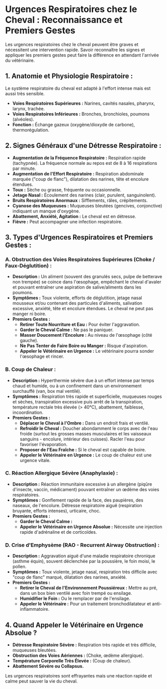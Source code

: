 # Urgences Respiratoires chez le Cheval : Reconnaissance et Premiers Gestes

Les urgences respiratoires chez le cheval peuvent être graves et nécessitent une intervention rapide. Savoir reconnaître les signes et appliquer les premiers gestes peut faire la différence en attendant l'arrivée du vétérinaire.

## 1. Anatomie et Physiologie Respiratoire :

Le système respiratoire du cheval est adapté à l'effort intense mais est aussi très sensible.

*   **Voies Respiratoires Supérieures :** Narines, cavités nasales, pharynx, larynx, trachée.
*   **Voies Respiratoires Inférieures :** Bronches, bronchioles, poumons (alvéoles).
*   **Fonction :** Échange gazeux (oxygène/dioxyde de carbone), thermorégulation.

## 2. Signes Généraux d'une Détresse Respiratoire :

*   **Augmentation de la Fréquence Respiratoire :** Respiration rapide (tachypnée). La fréquence normale au repos est de 8 à 16 respirations par minute.
*   **Augmentation de l'Effort Respiratoire :** Respiration abdominale marquée ("coup de flanc"), dilatation des narines, tête et encolure étendues.
*   **Toux :** Sèche ou grasse, fréquente ou occasionnelle.
*   **Jetage Nasal :** Écoulement des narines (clair, purulent, sanguinolent).
*   **Bruits Respiratoires Anormaux :** Sifflements, râles, crépitements.
*   **Cyanose des Muqueuses :** Muqueuses bleutées (gencives, conjonctive) indiquant un manque d'oxygène.
*   **Abattement, Anxiété, Agitation :** Le cheval est en détresse.
*   **Fièvre :** Peut accompagner une infection respiratoire.

## 3. Types d'Urgences Respiratoires et Premiers Gestes :

### A. Obstruction des Voies Respiratoires Supérieures (Choke / Faux-Déglutition) :

*   **Description :** Un aliment (souvent des granulés secs, pulpe de betterave non trempée) se coince dans l'œsophage, empêchant le cheval d'avaler et pouvant entraîner une aspiration de salive/aliments dans les poumons.
*   **Symptômes :** Toux violente, efforts de déglutition, jetage nasal mousseux et/ou contenant des particules d'aliments, salivation excessive, anxiété, tête et encolure étendues. Le cheval ne peut pas manger ni boire.
*   **Premiers Gestes :**
    *   **Retirer Toute Nourriture et Eau :** Pour éviter l'aggravation.
    *   **Garder le Cheval Calme :** Ne pas le paniquer.
    *   **Masser Doucement l'Encolure :** Au niveau de l'œsophage (côté gauche).
    *   **Ne Pas Tenter de Faire Boire ou Manger :** Risque d'aspiration.
    *   **Appeler le Vétérinaire en Urgence :** Le vétérinaire pourra sonder l'œsophage et rincer.

### B. Coup de Chaleur :

*   **Description :** Hyperthermie sévère due à un effort intense par temps chaud et humide, ou à un confinement dans un environnement surchauffé (van, box mal ventilé).
*   **Symptômes :** Respiration très rapide et superficielle, muqueuses rouges et sèches, transpiration excessive puis arrêt de la transpiration, température rectale très élevée (> 40°C), abattement, faiblesse, incoordination.
*   **Premiers Gestes :**
    *   **Déplacer le Cheval à l'Ombre :** Dans un endroit frais et ventilé.
    *   **Refroidir le Cheval :** Doucher abondamment le corps avec de l'eau froide (surtout les grosses masses musculaires et les vaisseaux sanguins - encolure, intérieur des cuisses). Racler l'eau pour favoriser l'évaporation.
    *   **Proposer de l'Eau Fraîche :** Si le cheval est capable de boire.
    *   **Appeler le Vétérinaire en Urgence :** Le coup de chaleur est une urgence vitale.

### C. Réaction Allergique Sévère (Anaphylaxie) :

*   **Description :** Réaction immunitaire excessive à un allergène (piqûre d'insecte, vaccin, médicament) pouvant entraîner un œdème des voies respiratoires.
*   **Symptômes :** Gonflement rapide de la face, des paupières, des naseaux, de l'encolure. Détresse respiratoire aiguë (respiration bruyante, efforts intenses), urticaire, choc.
*   **Premiers Gestes :**
    *   **Garder le Cheval Calme :**
    *   **Appeler le Vétérinaire en Urgence Absolue :** Nécessite une injection rapide d'adrénaline et de corticoïdes.

### D. Crise d'Emphysème (RAO - Recurrent Airway Obstruction) :

*   **Description :** Aggravation aiguë d'une maladie respiratoire chronique (asthme équin), souvent déclenchée par la poussière, le foin moisi, le pollen.
*   **Symptômes :** Toux violente, jetage nasal, respiration très difficile avec "coup de flanc" marqué, dilatation des narines, anxiété.
*   **Premiers Gestes :**
    *   **Retirer le Cheval de l'Environnement Poussiéreux :** Mettre au pré, dans un box bien ventilé avec foin trempé ou ensilage.
    *   **Humidifier le Foin :** Ou le remplacer par de l'ensilage.
    *   **Appeler le Vétérinaire :** Pour un traitement bronchodilatateur et anti-inflammatoire.

## 4. Quand Appeler le Vétérinaire en Urgence Absolue ?

*   **Détresse Respiratoire Sévère :** Respiration très rapide et très difficile, muqueuses bleutées.
*   **Obstruction des Voies Aériennes :** (Choke, œdème allergique).
*   **Température Corporelle Très Élevée :** (Coup de chaleur).
*   **Abattement Sévère ou Collapsus.**

Les urgences respiratoires sont effrayantes mais une réaction rapide et calme peut sauver la vie du cheval.
